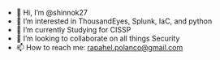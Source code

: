 - 👋 Hi, I’m @shinnok27
- 👀 I’m interested in ThousandEyes, Splunk, IaC, and python 
- 🌱 I’m currently Studying for CISSP
- 💞️ I’m looking to collaborate on all things Security 
- 📫 How to reach me: rapahel.polanco@gmail.com

<!---
shinnok27/shinnok27 is a ✨ special ✨ repository because its `README.md` (this file) appears on your GitHub profile.
You can click the Preview link to take a look at your changes.
--->
